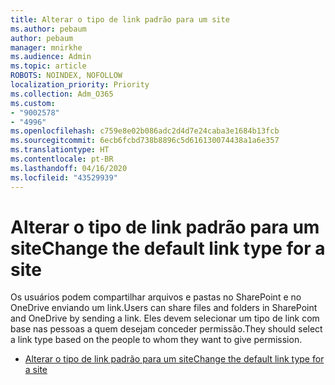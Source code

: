 ```yaml
---
title: Alterar o tipo de link padrão para um site
ms.author: pebaum
author: pebaum
manager: mnirkhe
ms.audience: Admin
ms.topic: article
ROBOTS: NOINDEX, NOFOLLOW
localization_priority: Priority
ms.collection: Adm_O365
ms.custom:
- "9002578"
- "4996"
ms.openlocfilehash: c759e8e02b086adc2d4d7e24caba3e1684b13fcb
ms.sourcegitcommit: 6ecb6fcbd738b8896c5d616130074438a1a6e357
ms.translationtype: HT
ms.contentlocale: pt-BR
ms.lasthandoff: 04/16/2020
ms.locfileid: "43529939"
---
```

# <a name="change-the-default-link-type-for-a-site"></a><span data-ttu-id="6a53a-102">Alterar o tipo de link padrão para um site</span><span class="sxs-lookup"><span data-stu-id="6a53a-102">Change the default link type for a site</span></span>

<span data-ttu-id="6a53a-103">Os usuários podem compartilhar arquivos e pastas no SharePoint e no OneDrive enviando um link.</span><span class="sxs-lookup"><span data-stu-id="6a53a-103">Users can share files and folders in SharePoint and OneDrive by sending a link.</span></span> <span data-ttu-id="6a53a-104">Eles devem selecionar um tipo de link com base nas pessoas a quem desejam conceder permissão.</span><span class="sxs-lookup"><span data-stu-id="6a53a-104">They should select a link type based on the people to whom they want to give permission.</span></span>

- [<span data-ttu-id="6a53a-105">Alterar o tipo de link padrão para um site</span><span class="sxs-lookup"><span data-stu-id="6a53a-105">Change the default link type for a site</span></span>](https://docs.microsoft.com/sharepoint/change-default-sharing-link)
